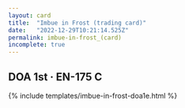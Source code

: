 ```yaml
---
layout: card
title:  "Imbue in Frost (trading card)"
date:   "2022-12-29T10:21:14.525Z"
permalink: imbue-in-frost_(card)
incomplete: true
---
```


## DOA 1st &middot; EN-175 C

{% include templates/imbue-in-frost-doa1e.html %}
